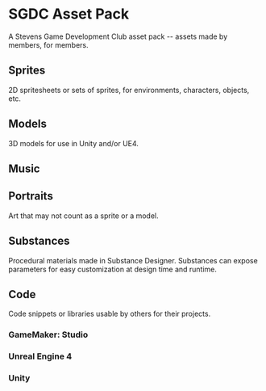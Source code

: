 # SGDC Asset Pack
A Stevens Game Development Club asset pack -- assets made by members, for members.

## Sprites
2D spritesheets or sets of sprites, for environments, characters, objects, etc.
## Models
3D models for use in Unity and/or UE4.
## Music

## Portraits
Art that may not count as a sprite or a model.
## Substances
Procedural materials made in Substance Designer. Substances can expose parameters for easy customization at design time and runtime.
## Code
Code snippets or libraries usable by others for their projects.
### GameMaker: Studio
### Unreal Engine 4
### Unity
